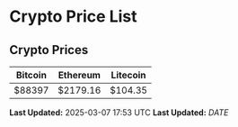 # Crypto Price List

## Crypto Prices
| Bitcoin | Ethereum | Litecoin |
| ------- | -------- | -------- |
| $88397 | $2179.16 | $104.35 |
**Last Updated:** 2025-03-07 17:53 UTC
**Last Updated:** $DATE$

